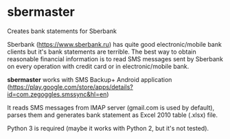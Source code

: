 # sbermaster
Creates bank statements for Sberbank

Sberbank (https://www.sberbank.ru) has quite good electronic/mobile bank clients but it's bank statements are terrible.
The best way to obtain reasonable financial information is to read SMS messages sent by Sberbank on every operation
with credit card or in electronic/mobile bank.

**sbermaster** works with SMS Backup+ Android application (https://play.google.com/store/apps/details?id=com.zegoggles.smssync&hl=en)

It reads SMS messages from IMAP server (gmail.com is used by default), parses them and generates bank statement as Excel 2010 table (.xlsx) file.

Python 3 is required (maybe it works with Python 2, but it's not tested).
